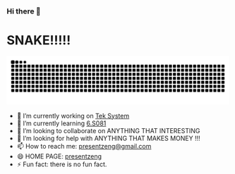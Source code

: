 ### Hi there 👋

# SNAKE!!!!!
![](https://raw.githubusercontent.com/presentzeng/presentzeng/main/assets/github-contribution-grid-snake.svg)
- 🔭 I’m currently working on [Tek System](https://www.teksystems.com/)
- 🌱 I’m currently learning [6.S081](https://pdos.csail.mit.edu/6.S081/2021/index.html)
- 👯 I’m looking to collaborate on ANYTHING THAT INTERESTING
- 🤔 I’m looking for help with ANYTHING THAT MAKES MONEY !!!
- 📫 How to reach me: presentzeng@gmail.com
- 😄 HOME PAGE: [presentzeng](https://presentzeng.github.io/)
- ⚡ Fun fact: there is no fun fact.




